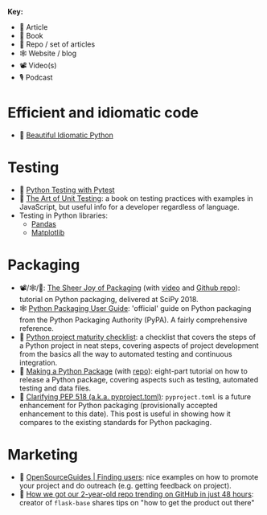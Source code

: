 **Key:**
- 📃 Article
- 📘 Book
- 📁 Repo / set of articles
- 🕸 Website / blog
- 📽 Video(s)
- 🎙 Podcast

# Efficient and idiomatic code
- 📃 [Beautiful Idiomatic Python](https://github.com/JeffPaine/beautiful_idiomatic_python)

# Testing
- 📘 [Python Testing with Pytest](https://pragprog.com/titles/bopytest/python-testing-with-pytest/)
- 📘 [The Art of Unit Testing](https://www.artofunittesting.com/): a book on testing practices with examples in JavaScript, but useful info for a developer regardless of language.
- Testing in Python libraries:
    - [Pandas](https://pandas.pydata.org/docs/reference/testing.html)
    - [Matplotlib](https://matplotlib.org/devel/testing.html)

# Packaging
- 📽/🕸/📁: [The Sheer Joy of Packaging](https://python-packaging-tutorial.readthedocs.io/) (with [video](https://www.youtube.com/watch?v=xiI1i525ljE) and [Github repo](https://github.com/python-packaging-tutorial/python-packaging-tutorial)): tutorial on Python packaging, delivered at SciPy 2018.
- 🕸 [Python Packaging User Guide](https://packaging.python.org/): 'official' guide on Python packaging from the Python Packaging Authority (PyPA).  A fairly comprehensive reference.
- 📃 [Python project maturity checklist](http://michal.karzynski.pl/blog/2019/05/26/python-project-maturity-checklist/): a checklist that covers the steps of a Python project in neat steps, covering aspects of project development from the basics all the way to automated testing and continuous integration.
- 📁 [Making a Python Package](https://kiwidamien.github.io/making-a-python-package.html) (with [repo](https://github.com/kiwidamien/Roman/)): eight-part tutorial on how to release a Python package, covering aspects such as testing, automated testing and data files.
- 📃 [Clarifying PEP 518 (a.k.a. pyproject.toml)](https://snarky.ca/clarifying-pep-518/): `pyproject.toml` is a future enhancement for Python packaging (provisionally accepted enhancement to this date).  This post is useful in showing how it compares to the existing standards for Python packaging.

# Marketing
- 📃 [OpenSourceGuides | Finding users](https://opensource.guide/finding-users/): nice examples on how to promote your project and do outreach (e.g. getting feedback on project).
- 📃 [How we got our 2-year-old repo trending on GitHub in just 48 hours](https://www.freecodecamp.org/news/how-we-got-a-2-year-old-repo-trending-on-github-in-just-48-hours-12151039d78b/): creator of `flask-base` shares tips on "how to get the product out there"
